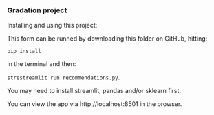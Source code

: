 ### Gradation project

Installing and using this project:

This form can be runned by downloading this folder on GitHub, hitting:

`pip install`

in the terminal and then:

`strestreamlit run recommendations.py`.

You may need to install streamlit, pandas and/or sklearn first.

You can view the app via http://localhost:8501 in the browser.
